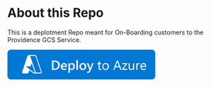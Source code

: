 # About this Repo 
This is a deplotment Repo meant for On-Boarding customers to the Providence GCS Service.

[![Deploy To Azure](https://raw.githubusercontent.com/Azure/azure-quickstart-templates/master/1-CONTRIBUTION-GUIDE/images/deploytoazure.svg?sanitize=true)](https://portal.azure.com/#create/Microsoft.Template/uri/https%3A%2F%2Fraw%2Egithubusercontent%2Ecom%2FPUNCH%2DCyber%2FAzure%2DPublic%2Fmain%2FMSSP%2DTesting%2FAzureMasterDeployment%2Ejson%2FcreateUIDefinitionUri%2Fhttps%3A%2F%2Fraw%2Egithubusercontent%2Ecom%2FPUNCH%2DCyber%2FAzure%2DPublic%2Fmain%2FMSSP%2DTesting%2FCustomUITemplate%2Ejson)
